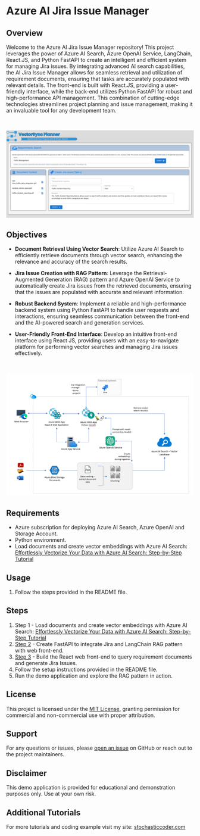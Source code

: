 # Azure AI Jira Issue Manager

## Overview
Welcome to the Azure AI Jira Issue Manager repository! This project leverages the power of Azure AI Search, Azure OpenAI Service, LangChain, React.JS, and Python FastAPI to create an intelligent and efficient system for managing Jira issues. By integrating advanced AI search capabilities, the AI Jira Issue Manager allows for seamless retrieval and utilization of requirement documents, ensuring that tasks are accurately populated with relevant details. The front-end is built with React.JS, providing a user-friendly interface, while the back-end utilizes Python FastAPI for robust and high-performance API management. This combination of cutting-edge technologies streamlines project planning and issue management, making it an invaluable tool for any development team.

<br/>

![AI Jira Issue Manager](images/screenshot1.PNG)
<br/>

## Objectives

- **Document Retrieval Using Vector Search**: Utilize Azure AI Search to efficiently retrieve documents through vector search, enhancing the relevance and accuracy of the search results.
  
- **Jira Issue Creation with RAG Pattern**: Leverage the Retrieval-Augmented Generation (RAG) pattern and Azure OpenAI Service to automatically create Jira issues from the retrieved documents, ensuring that the issues are populated with accurate and relevant information.

- **Robust Backend System**: Implement a reliable and high-performance backend system using Python FastAPI to handle user requests and interactions, ensuring seamless communication between the front-end and the AI-powered search and generation services.

- **User-Friendly Front-End Interface**: Develop an intuitive front-end interface using React JS, providing users with an easy-to-navigate platform for performing vector searches and managing Jira issues effectively.
<br/>

![diagram](images/diagram1.PNG)
<br/>



## Requirements
- Azure subscription for deploying Azure AI Search, Azure OpenAI and Storage Account.
- Python environment.
- Load documents and create vector embeddings with Azure AI Search: [Effortlessly Vectorize Your Data with Azure AI Search: Step-by-Step Tutorial](https://stochasticcoder.com/2024/07/26/effortlessly-vectorize-your-data-with-azure-ai-search-step-by-step-tutorial/)


## Usage
1. Follow the steps provided in the README file.


## Steps
1. Step 1 - Load documents and create vector embeddings with Azure AI Search: [Effortlessly Vectorize Your Data with Azure AI Search: Step-by-Step Tutorial](https://stochasticcoder.com/2024/07/26/effortlessly-vectorize-your-data-with-azure-ai-search-step-by-step-tutorial/)
2. [Step 2](api) - Create FastAPI to integrate Jira and LangChain RAG pattern with web front-end.
3. [Step 3](web) - Build the React web front-end to query requirement documents and generate Jira Issues. 
4. Follow the setup instructions provided in the README file.
5. Run the demo application and explore the RAG pattern in action.


## License
This project is licensed under the [MIT License](MIT.md), granting permission for commercial and non-commercial use with proper attribution.


## Support
For any questions or issues, please [open an issue](https://github.com/jonathanscholtes/Azure-AI-Search-Vector-Store-LangChain-RAG-Pattern-with-Jira/issues) on GitHub or reach out to the project maintainers.

## Disclaimer
This demo application is provided for educational and demonstration purposes only. Use at your own risk.



## Additional Tutorials
For more tutorials and coding example visit my site: [stochasticcoder.com](https://stochasticcoder.com/)